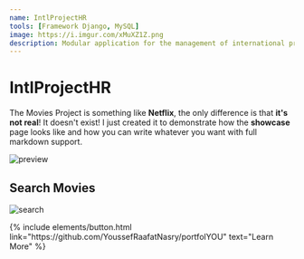 ```yaml
---
name: IntlProjectHR
tools: [Framework Django, MySQL]
image: https://i.imgur.com/xMuXZ1Z.png
description: Modular application for the management of international projects and pplication of a module for the management of human resources, the case of the International Relations Office of the UGR.
---
```


# IntlProjectHR

The Movies Project is something like **Netflix**, the only difference is that **it's not real**! It doesn't exist! I just created it to demonstrate how the **showcase** page looks like and how you can write whatever you want with full markdown support.

![preview](https://www.sketchappsources.com/resources/source-image/we-were-soldiers-landing-page-dbruggisser.jpg)

## Search Movies

![search](https://www.sketchappsources.com/resources/source-image/microsoft-windows-10-virtual-keyboard-diogo-sousa.png)

<p class="text-center">
{% include elements/button.html link="https://github.com/YoussefRaafatNasry/portfolYOU" text="Learn More" %}
</p>